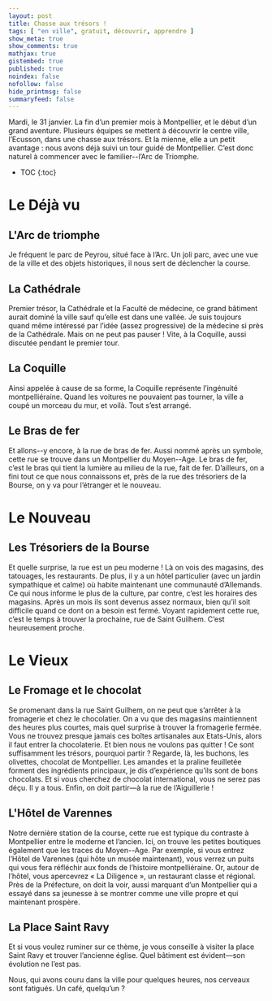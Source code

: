```yaml
---
layout: post
title: Chasse aux trésors !
tags: [ "en ville", gratuit, découvrir, apprendre ]
show_meta: true
show_comments: true
mathjax: true
gistembed: true
published: true
noindex: false
nofollow: false
hide_printmsg: false
summaryfeed: false
---
```


Mardi, le 31 janvier. La fin d’un premier mois à Montpellier, et le début d’un
grand aventure. Plusieurs équipes se mettent à découvrir le centre ville,
l’Ecusson, dans une chasse aux trésors. Et la mienne, elle a un petit avantage :
nous avons déjà suivi un tour guidé de Montpellier.  C’est donc naturel à
commencer avec le familier--l’Arc de Triomphe.

* TOC
{:toc}

# Le Déjà vu

## L'Arc de triomphe

Je fréquent le parc de Peyrou, situé face à l’Arc. Un joli parc, avec une vue de
la ville et des objets historiques, il nous sert de déclencher la course.

## La Cathédrale

Premier trésor, la Cathédrale et la Faculté de médecine, ce grand bâtiment
aurait dominé la ville sauf qu’elle est dans une vallée. Je suis toujours
quand même intéressé par l’idée (assez progressive) de la médecine si près de la
Cathédrale. Mais on ne peut pas pauser ! Vite, à la Coquille, aussi discutée
pendant le premier tour.

## La Coquille

Ainsi appelée à cause de sa forme, la Coquille représente l’ingénuité
montpelliéraine. Quand les voitures ne pouvaient pas tourner, la ville a coupé
un morceau du mur, et voilà. Tout s’est arrangé.

## Le Bras de fer

Et allons--y encore, à la rue de bras de fer. Aussi nommé après un symbole, cette
rue se trouve dans un Montpellier du Moyen--Age. Le bras de fer, c’est le bras
qui tient la lumière au milieu de la rue, fait de fer. D’ailleurs, on a fini
tout ce que nous connaissons et, près de la rue des trésoriers de la Bourse, on
y va pour l’étranger et le nouveau.

# Le Nouveau

## Les Trésoriers de la Bourse

Et quelle surprise, la rue est un peu moderne ! Là on vois des magasins, des
tatouages, les restaurants. De plus, il y a un hôtel particulier (avec un jardin
sympathique et calme) où habite maintenant une communauté d’Allemands. Ce qui
nous informe le plus de la culture, par contre, c’est les horaires des magasins.
Après un mois ils sont devenus assez normaux, bien qu’il soit difficile quand ce
dont on a besoin est fermé. Voyant rapidement cette rue, c’est le temps à
trouver la prochaine, rue de Saint Guilhem. C’est heureusement proche.

# Le Vieux

## Le Fromage et le chocolat

Se promenant dans la rue Saint Guilhem, on ne peut que s’arrêter à la fromagerie
et chez le chocolatier. On a vu que des magasins maintiennent des heures plus
courtes, mais quel surprise à trouver la fromagerie fermée. Vous ne trouvez
presque jamais ces boîtes artisanales aux Etats-Unis, alors il faut entrer la
chocolaterie. Et bien nous ne voulons pas quitter ! Ce sont suffisamment les
trésors, pourquoi partir ? Regarde, là, les buchons, les olivettes, chocolat de
Montpellier. Les amandes et la praline feuilletée forment des ingrédients
principaux, je dis d’expérience qu’ils sont de bons chocolats. Et si vous
cherchez de chocolat international, vous ne serez pas déçu. Il y a tous. Enfin,
on doit partir—à la rue de l’Aiguillerie !

## L'Hôtel de Varennes

Notre dernière station de la course, cette rue est typique du contraste à
Montpellier entre le moderne et l’ancien. Ici, on trouve les petites boutiques
également que les traces du Moyen--Age. Par exemple, si vous entrez l’Hôtel de
Varennes (qui hôte un musée maintenant), vous verrez un puits qui vous fera
réfléchir aux fonds de l’histoire montpelliéraine. Or, autour de l’hôtel, vous
apercevrez « La Diligence », un restaurant classe et régional. Près de la
Préfecture, on doit la voir, aussi marquant d’un Montpellier qui a essayé dans
sa jeunesse à se montrer comme une ville propre et qui maintenant prospère.

## La Place Saint Ravy

Et si vous voulez ruminer sur ce thème, je vous conseille à visiter la place
Saint Ravy et trouver l’ancienne église. Quel bâtiment est évident—son évolution
ne l’est pas.

Nous, qui avons couru dans la ville pour quelques heures, nos cerveaux sont
fatigués. Un café, quelqu’un ?

<!---
vim: spell spelllang=fr
-->
